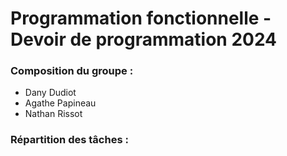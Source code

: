 # Programmation fonctionnelle - Devoir de programmation 2024

### Composition du groupe :

- Dany Dudiot
- Agathe Papineau
- Nathan Rissot

### Répartition des tâches :
